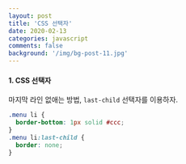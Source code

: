 ```yaml
---
layout: post
title: 'CSS 선택자'
date: 2020-02-13
categories: javascript
comments: false
background: '/img/bg-post-11.jpg'
---
```


#### 1. CSS 선택자

마지막 라인 없애는 방법, `last-child` 선택자를 이용하자.

```css
.menu li {
  border-bottom: 1px solid #ccc;
}
.menu li:last-child {
  border: none;
}
```

